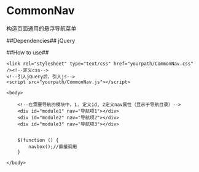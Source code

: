 # CommonNav
构造页面通用的悬浮导航菜单

##Dependencies##
jQuery

##How to use##

	<link rel="stylesheet" type="text/css" href="yourpath/CommonNav.css" /><!--定义css-->
	<!--引入jQuery后，引入js-->
    <script src="yourpath/CommonNav.js"></script>

	<body>

		<!--在需要导航的模块中，1. 定义id, 2定义nav属性（显示于导航目录）-->	
		<div id="module1" nav="导航项1"></div>
		<div id="module2" nav="导航项2"></div>
		<div id="module3" nav="导航项3"></div>


	    $(function () {
			navbox();//直接调用
		}

	</body>



